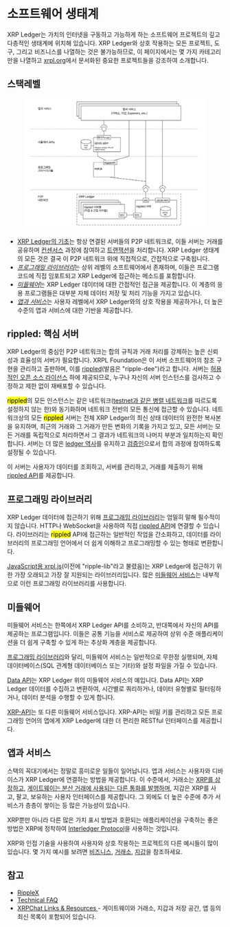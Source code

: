 # 소프트웨어 생태계

XRP Ledger는 가치의 인터넷을 구동하고 가능하게 하는 소프트웨어 프로젝트의 깊고 다층적인 생태계에 위치해 있습니다. XRP Ledger와 상호 작용하는 모든 프로젝트, 도구, 그리고 비즈니스를 나열하는 것은 불가능하므로, 이 페이지에서는 몇 가지 카테고리만을 나열하고 [xrpl.org](https://xrpl.org/)에서 문서화된 중요한 프로젝트들을 강조하여 소개합니다.

## 스택레벨&#x20;

<figure><img src="../../.gitbook/assets/Software Ecosystem_1 (1).png" alt=""><figcaption></figcaption></figure>

* [XRP Ledger의 기초](undefined-1.md#rippled)는 항상 연결된 서버들의 P2P 네트워크로, 이들 서버는 거래를 공유하며 [컨센서스](../consensus-protocol/consensus-structure.md) 과정에 참여하고 [트랜잭션](../transactions/)을 처리합니다. XRP Ledger 생태계의 모든 것은 결국 이 P2P 네트워크 위에 직접적으로, 간접적으로 구축됩니다.
* [_프로그래밍 라이브러리_](undefined-1.md#undefined-1)는 상위 레벨의 소프트웨어에서 존재하며, 이들은 프로그램 코드에 직접 임포트되고 XRP Ledger에 접근하는 메소드를 포함합니다.
* [_미들웨어_](undefined-1.md#undefined-2)는 XRP Ledger 데이터에 대한 간접적인 접근을 제공합니다. 이 계층의 응용 프로그램들은 대부분 자체 데이터 저장 및 처리 기능을 가지고 있습니다.
* [_앱과 서비스_](undefined-1.md#undefined-3)는 사용자 레벨에서 XRP Ledger와의 상호 작용을 제공하거나, 더 높은 수준의 앱과 서비스에 대한 기반을 제공합니다.

## rippled: 핵심 서버

XRP Ledger의 중심인 P2P 네트워크는 합의 규칙과 거래 처리를 강제하는 높은 신뢰성과 효율성의 서버가 필요합니다. XRPL Foundation은 이 서버 소프트웨어의 참조 구현을 관리하고 출판하며, 이를 [rippled](../xrp-ledger/)(발음은 "ripple-dee")라고 합니다. 서버는 [허용적인 오픈 소스 라이선스](https://github.com/XRPLF/rippled/blob/develop/LICENSE.md) 하에 제공되므로, 누구나 자신의 서버 인스턴스를 검사하고 수정하고 제한 없이 재배포할 수 있습니다.

<mark style="background-color:yellow;">rippled</mark>의 모든 인스턴스는 같은 네트워크([testnet과 같은 병렬 네트워크](../xrp-ledger/parallel-networks.md)를 따르도록 설정하지 않는 한)와 동기화하며 네트워크 전반의 모든 통신에 접근할 수 있습니다. 네트워크상의 모든 <mark style="background-color:yellow;">rippled</mark> 서버는 전체 XRP Ledger의 최신 상태 데이터의 완전한 복사본을 유지하며, 최근의 거래와 그 거래가 만든 변화의 기록을 가지고 있고, 모든 서버는 모든 거래를 독립적으로 처리하면서 그 결과가 네트워크의 나머지 부분과 일치하는지 확인합니다. 서버는 더 많은 [ledger 역사](../xrp-ledger/ledger/)를 유지하고 [검증인](../xrp-ledger/rippled-rippled-server-modes.md#undefined-2)으로서 합의 과정에 참여하도록 설정될 수 있습니다.

이 서버는 사용자가 데이터를 조회하고, 서버를 관리하고, 거래를 제출하기 위해 [rippled API](../../references/http-websocket-apis/)를 제공합니다.

## 프로그래밍 라이브러리

XRP Ledger 데이터에 접근하기 위해 [프로그래밍 라이브러리](https://xrpl.org/client-libraries.html)는 엄밀히 말해 필수적이지 않습니다. HTTP나 WebSocket을 사용하여 직접 [rippled API](../../references/http-websocket-apis/)에 연결할 수 있습니다. 라이브러리는 <mark style="background-color:yellow;">rippled</mark> API에 접근하는 일반적인 작업을 간소화하고, 데이터를 라이브러리의 프로그래밍 언어에서 더 쉽게 이해하고 프로그래밍할 수 있는 형태로 변환합니다.

[JavaScript용 xrpl.js](../../tutorials/undefined-1/javascript.md)(이전에 "ripple-lib"라고 불렸음)는 XRP Ledger에 접근하기 위한 가장 오래되고 가장 잘 지원되는 라이브러리입니다. 많은 [미들웨어 서비스](undefined-1.md#undefined-2)는 내부적으로 이런 프로그래밍 라이브러리를 사용합니다.

## 미들웨어

미들웨어 서비스는 한쪽에서 XRP Ledger API를 소비하고, 반대쪽에서 자신의 API를 제공하는 프로그램입니다. 이들은 공통 기능을 서비스로 제공하여 상위 수준 애플리케이션을 더 쉽게 구축할 수 있게 하는 추상화 계층을 제공합니다.

[프로그래밍 라이브러리](undefined-1.md#undefined-1)와 달리, 미들웨어 서비스는 일반적으로 무한정 실행되며, 자체 데이터베이스(SQL 관계형 데이터베이스 또는 기타)와 설정 파일을 가질 수 있습니다.

[Data API](https://xrpl.org/data-api.html)는 XRP Ledger 위의 미들웨어 서비스의 예입니다. Data API는 XRP Ledger 데이터를 수집하고 변환하여, 시간별로 쿼리하거나, 데이터 유형별로 필터링하거나, 데이터 분석을 수행할 수 있게 합니다.

[XRP-API](https://xpring-eng.github.io/xrp-api/)는 또 다른 미들웨어 서비스입니다. XRP-API는 비밀 키를 관리하고 모든 프로그래밍 언어의 앱에게 XRP Ledger에 대한 더 편리한 RESTful 인터페이스를 제공합니다.

## 앱과 서비스

스택의 꼭대기에서는 정말로 흥미로운 일들이 일어납니다. 앱과 서비스는 사용자와 디바이스가 XRP Ledger에 연결하는 방법을 제공합니다. 이 수준에서, 거래소는 [XRP를 상장하고](../../use-cases/decentralized-finance/xrp-list-xrp-as-an-exchange.md), [게이트웨이는 분산 거래에 사용되는 다른 통화를 발행하며](../../tutorials/xrp-ledger/undefined.md), 지갑은 XRP를 사고, 팔고, 보유하는 사용자 인터페이스를 제공합니다. 그 외에도 더 높은 수준에 추가 서비스가 층층이 쌓이는 등 많은 가능성이 있습니다.&#x20;

XRP뿐만 아니라 다른 많은 가치 표시 방법과 호환되는 애플리케이션을 구축하는 좋은 방법은 XRP에 정착하여 [Interledger Protocol](https://interledger.org/)을 사용하는 것입니다.

XRP와 인접 기술을 사용하여 사용자와 상호 작용하는 프로젝트의 다른 예시들이 많이 있습니다. 몇 가지 예시를 보려면 [비즈니스](https://xrpl.org/uses.html), [거래소](https://xrpl.org/exchanges.html), [지갑](https://xrpl.org/xrp-overview.html)을 참조하세요.

## 참고

* [RippleX ](https://ripplex.io/)
* [Technical FAQ](https://xrpl.org/technical-faq.html)
* [XRPChat Links & Resources ](https://www.xrpchat.com/links/) - 게이트웨이와 거래소, 지갑과 저장 공간, 앱 등의 최신 목록이 포함되어 있습니다.
